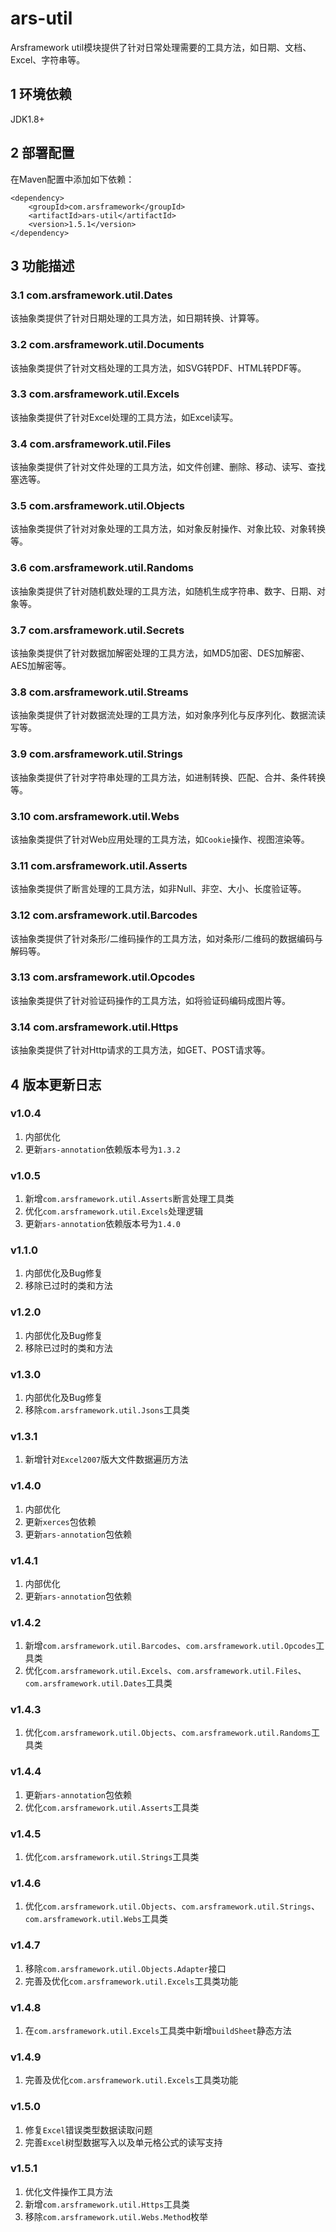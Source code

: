 # ars-util
Arsframework util模块提供了针对日常处理需要的工具方法，如日期、文档、Excel、字符串等。

## 1 环境依赖
JDK1.8+

## 2 部署配置
在Maven配置中添加如下依赖：
```
<dependency>
    <groupId>com.arsframework</groupId>
    <artifactId>ars-util</artifactId>
    <version>1.5.1</version>
</dependency>
```

## 3 功能描述

### 3.1 com.arsframework.util.Dates
该抽象类提供了针对日期处理的工具方法，如日期转换、计算等。

### 3.2 com.arsframework.util.Documents
该抽象类提供了针对文档处理的工具方法，如SVG转PDF、HTML转PDF等。

### 3.3 com.arsframework.util.Excels
该抽象类提供了针对Excel处理的工具方法，如Excel读写。

### 3.4 com.arsframework.util.Files
该抽象类提供了针对文件处理的工具方法，如文件创建、删除、移动、读写、查找塞选等。

### 3.5 com.arsframework.util.Objects
该抽象类提供了针对对象处理的工具方法，如对象反射操作、对象比较、对象转换等。

### 3.6 com.arsframework.util.Randoms
该抽象类提供了针对随机数处理的工具方法，如随机生成字符串、数字、日期、对象等。

### 3.7 com.arsframework.util.Secrets
该抽象类提供了针对数据加解密处理的工具方法，如MD5加密、DES加解密、AES加解密等。

### 3.8 com.arsframework.util.Streams
该抽象类提供了针对数据流处理的工具方法，如对象序列化与反序列化、数据流读写等。

### 3.9 com.arsframework.util.Strings
该抽象类提供了针对字符串处理的工具方法，如进制转换、匹配、合并、条件转换等。

### 3.10 com.arsframework.util.Webs
该抽象类提供了针对Web应用处理的工具方法，如```Cookie```操作、视图渲染等。

### 3.11 com.arsframework.util.Asserts
该抽象类提供了断言处理的工具方法，如非Null、非空、大小、长度验证等。

### 3.12 com.arsframework.util.Barcodes
该抽象类提供了针对条形/二维码操作的工具方法，如对条形/二维码的数据编码与解码等。

### 3.13 com.arsframework.util.Opcodes
该抽象类提供了针对验证码操作的工具方法，如将验证码编码成图片等。

### 3.14 com.arsframework.util.Https
该抽象类提供了针对Http请求的工具方法，如GET、POST请求等。

## 4 版本更新日志
### v1.0.4
1. 内部优化
2. 更新```ars-annotation```依赖版本号为```1.3.2```

### v1.0.5
1. 新增```com.arsframework.util.Asserts```断言处理工具类
2. 优化```com.arsframework.util.Excels```处理逻辑
3. 更新```ars-annotation```依赖版本号为```1.4.0```

### v1.1.0
1. 内部优化及Bug修复
2. 移除已过时的类和方法

### v1.2.0
1. 内部优化及Bug修复
2. 移除已过时的类和方法

### v1.3.0
1. 内部优化及Bug修复
2. 移除```com.arsframework.util.Jsons```工具类

### v1.3.1
1. 新增针对```Excel2007```版大文件数据遍历方法

### v1.4.0
1. 内部优化
2. 更新```xerces```包依赖
3. 更新```ars-annotation```包依赖

### v1.4.1
1. 内部优化
2. 更新```ars-annotation```包依赖

### v1.4.2
1. 新增```com.arsframework.util.Barcodes```、```com.arsframework.util.Opcodes```工具类
2. 优化```com.arsframework.util.Excels```、```com.arsframework.util.Files```、```com.arsframework.util.Dates```工具类

### v1.4.3
1. 优化```com.arsframework.util.Objects```、```com.arsframework.util.Randoms```工具类

### v1.4.4
1. 更新```ars-annotation```包依赖
2. 优化```com.arsframework.util.Asserts```工具类

### v1.4.5
1. 优化```com.arsframework.util.Strings```工具类

### v1.4.6
1. 优化```com.arsframework.util.Objects```、```com.arsframework.util.Strings```、```com.arsframework.util.Webs```工具类

### v1.4.7
1. 移除```com.arsframework.util.Objects.Adapter```接口
2. 完善及优化```com.arsframework.util.Excels```工具类功能

### v1.4.8
1. 在```com.arsframework.util.Excels```工具类中新增```buildSheet```静态方法

### v1.4.9
1. 完善及优化```com.arsframework.util.Excels```工具类功能

### v1.5.0
1. 修复```Excel```错误类型数据读取问题
2. 完善```Excel```树型数据写入以及单元格公式的读写支持

### v1.5.1
1. 优化文件操作工具方法
2. 新增```com.arsframework.util.Https```工具类
3. 移除```com.arsframework.util.Webs.Method```枚举